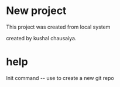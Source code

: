 # New project

This project was created from local system

created by kushal chausaiya.


# help 
Init command -- use to create a new git repo